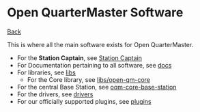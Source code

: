 # Open QuarterMaster Software

[Back](../README.md)

This is where all the main software exists for Open QuarterMaster.

- For the **Station Captain**, see [Station Captain](Station%20Captain)
- For Documentation pertaining to all software, see [docs](docs)
- For libraries, see [libs](libs/)
    - For the Core library, see [libs/open-qm-core](libs/open-qm-core)
- For the central Base Station, see [oqm-core-base-station](oqm-core-base-station)
- For the drivers, see [drivers](drivers)
- For our officially supported plugins, see [plugins](plugins)
